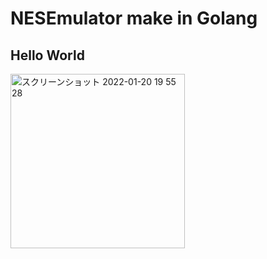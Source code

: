 # NESEmulator make in Golang

## Hello World

<img width="279" alt="スクリーンショット 2022-01-20 19 55 28" src="https://user-images.githubusercontent.com/79784339/150325559-e63619ce-6113-44fa-abf1-05f2297709e6.png">
